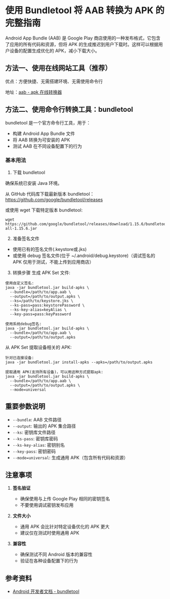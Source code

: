 # 使用 Bundletool 将 AAB 转换为 APK 的完整指南

Android App Bundle (AAB) 是 Google Play 商店使用的一种发布格式，它包含了应用的所有代码和资源，但将 APK 的生成推迟到用户下载时。这样可以根据用户设备的配置生成优化的 APK，减小下载大小。

## 方法一、使用在线网站工具（**推荐**）

优点：方便快捷、无需搭建环境、无需使用命令行

地址：[aab - apk 在线转换器](https://aabtoapk.online/)


## 方法二、使用命令行转换工具：bundletool

bundletool 是一个官方命令行工具，用于：
- 构建 Android App Bundle 文件
- 将 AAB 转换为可安装的 APK
- 测试 AAB 在不同设备配置下的行为

### 基本用法

1. 下载 bundletool

确保系统已安装 Java 环境。

从 GitHub 代码库下载最新版本 bundletool：https://github.com/google/bundletool/releases

或使用 wget 下载特定版本 bundletool:
```
wget https://github.com/google/bundletool/releases/download/1.15.6/bundletool-all-1.15.6.jar
```

2. 准备签名文件
- 使用已有的签名文件(.keystore或.jks)
- 或使用 debug 签名文件(位于 ~/.android/debug.keystore)（调试签名的 APK 仅用于测试，不能上传到应用商店）

3. 转换步骤
生成 APK Set 文件:
```
使用自定义签名:
java -jar bundletool.jar build-apks \
  --bundle=/path/to/app.aab \
  --output=/path/to/output.apks \
  --ks=/path/to/keystore.jks \
  --ks-pass=pass:keystorePassword \
  --ks-key-alias=keyAlias \
  --key-pass=pass:keyPassword

使用系统debug签名:
java -jar bundletool.jar build-apks \
  --bundle=/path/to/app.aab \
  --output=/path/to/output.apks 
```

从 APK Set 提取设备相关的 APK:
```
针对已连接设备:
java -jar bundletool.jar install-apks --apks=/path/to/output.apks

提取通用 APK(支持所有设备)，可以用这种方式提取apk:
java -jar bundletool.jar build-apks \
  --bundle=/path/to/app.aab \
  --output=/path/to/output.apks \
  --mode=universal
```


## 重要参数说明

- `--bundle`: AAB 文件路径
- `--output`: 输出的 APK 集合路径
- `--ks`: 密钥库文件路径
- `--ks-pass`: 密钥库密码
- `--ks-key-alias`: 密钥别名
- `--key-pass`: 密钥密码
- `--mode=universal`: 生成通用 APK（包含所有代码和资源）

## 注意事项

1. **签名验证**
   - 确保使用与上传 Google Play 相同的密钥签名
   - 不要使用调试密钥发布应用

2. **文件大小**
   - 通用 APK 会比针对特定设备优化的 APK 更大
   - 建议仅在测试时使用通用 APK

3. **兼容性**
   - 确保测试不同 Android 版本的兼容性
   - 验证在各种设备配置下的行为

## 参考资料

- [Android 开发者文档 - bundletool](https://developer.android.com/tools/bundletool)
